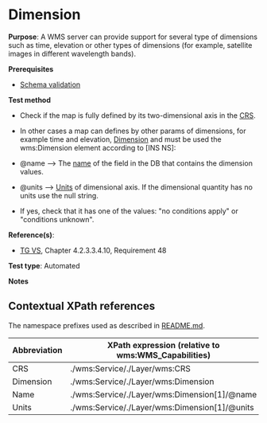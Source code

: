 # Dimension

**Purpose**: A WMS server can provide support for several type of dimensions such as time, elevation or other types of dimensions (for example, satellite images in different wavelength bands).

**Prerequisites**

* [Schema validation](http://inspire.ec.europa.eu/id/ats/view-service/3.11/ISO-19128/schema-validation)

**Test method**

* Check if the map is fully defined by its two-dimensional axis in the [CRS](#CRS). 
* In other cases a map can defines by other params of dimensions, for example time and elevation, [Dimension](#dimension) and must be used the wms:Dimension element according to [INS NS]:

* @name --> The [name](#name) of the field in the DB that contains the dimension values.
* @units --> [Units](#units) of dimensional axis. If the dimensional quantity has no units use the null string.



* If yes, check that it has one of the values: "no conditions apply" or "conditions unknown".

**Reference(s)**:
* [TG VS](http://inspire.ec.europa.eu/id/ats/view-service/3.11/ISO-19128/README#ref_TG_VS), Chapter 4.2.3.3.4.10, Requirement 48

**Test type**: Automated

**Notes**

## Contextual XPath references

The namespace prefixes used as described in [README.md](http://inspire.ec.europa.eu/id/ats/view-service/3.11/ISO-19128/README#namespaces).

Abbreviation                                               |  XPath expression (relative to wms:WMS_Capabilities)
---------------------------------------------------------- | -------------------------------------------------------------------------
CRS <a name="CRS"></a> | ./wms:Service/\./Layer/wms:CRS
Dimension <a name="dimension"></a> | ./wms:Service/\./Layer/wms:Dimension
Name <a name="name"></a> | ./wms:Service/\./Layer/wms:Dimension[1]/@name
Units <a name="units"></a> | ./wms:Service/\./Layer/wms:Dimension[1]/@units
